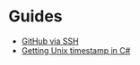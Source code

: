 # Guides

- [GitHub via SSH](guides/github-ssh.md)
- [Getting Unix timestamp in C#](guides/csharp-unix-timestamp.md)